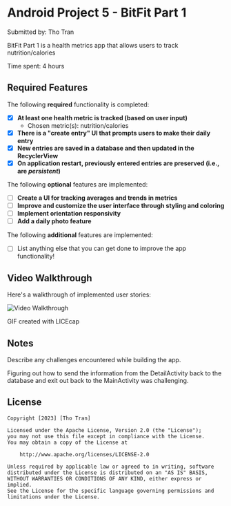 # Android Project 5 - BitFit Part 1

Submitted by: Tho Tran

BitFit Part 1 is a health metrics app that allows users to track nutrition/calories

Time spent: 4 hours

## Required Features

The following **required** functionality is completed:

- [x] **At least one health metric is tracked (based on user input)**
  - Chosen metric(s): nutrition/calories
- [x] **There is a "create entry" UI that prompts users to make their daily entry**
- [x] **New entries are saved in a database and then updated in the RecyclerView**
- [x] **On application restart, previously entered entries are preserved (i.e., are *persistent*)**
 
The following **optional** features are implemented:

- [ ] **Create a UI for tracking averages and trends in metrics**
- [ ] **Improve and customize the user interface through styling and coloring**
- [ ] **Implement orientation responsivity**
- [ ] **Add a daily photo feature**

The following **additional** features are implemented:

- [ ] List anything else that you can get done to improve the app functionality!

## Video Walkthrough

Here's a walkthrough of implemented user stories:

<img src='' title='Video Walkthrough' width='' alt='Video Walkthrough' />

GIF created with LICEcap

## Notes

Describe any challenges encountered while building the app.

Figuring out how to send the information from the DetailActivity back to the database and exit out back to the MainActivity was challenging.

## License

    Copyright [2023] [Tho Tran]

    Licensed under the Apache License, Version 2.0 (the "License");
    you may not use this file except in compliance with the License.
    You may obtain a copy of the License at

        http://www.apache.org/licenses/LICENSE-2.0

    Unless required by applicable law or agreed to in writing, software
    distributed under the License is distributed on an "AS IS" BASIS,
    WITHOUT WARRANTIES OR CONDITIONS OF ANY KIND, either express or implied.
    See the License for the specific language governing permissions and
    limitations under the License.

